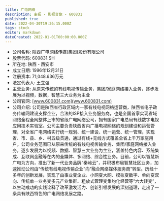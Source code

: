 ```yaml
---
title: 广电网络
description: 主板 - 影视音像 - 600831
published: true
date: 2022-04-30T19:36:15.000Z
tags: stock
editor: markdown
dateCreated: 2022-01-01T00:00:00.000Z
---
```


- 公司名称: 陕西广电网络传媒(集团)股份有限公司
- 股票代码: 600831.SH
- 所在地: 陕西 - 西安市
- 成立日期: 1996年12月31日
- 注册资本: 71,048.636万元
- 法定代表人: 王立强
- 主营业务: 从原来传统的有线电视传输业务，集团/家庭网络接入业务，逐步发展为以视频，数据，智慧三大业务为主业
- 公司官网: [www.600831.com](www.600831.com)
- 公司介绍: 公司是陕西省行政区域内一家有线电视网络运营商，陕西省电子政务传输网建设支撑企业，合法的ISP接入业务服务商，也是全国首家实现省域网络全程全网整体上市的省级广电网络公司，拥有国家广电总局有线数字电视应用技术实验室。公司主要负责陕西省内广播电视网络的规划建设和运营管理，对全省广电网络实行统一规划、统一建设、统一运营、统一管理，实现省、市、县、乡、村五级贯通，通过有线+无线方式覆盖全省上千万家庭用户。公司业务范围已从原来传统的有线电视传输业务、集团/家庭网络接入业务，逐步发展为以视频、数据、智慧三大业务为主业，涵盖特色内容、系统集成、互联网金融等在内的全媒体、多网络、综合性业务。目前，公司以智慧新广电为方向，推出了新一代业务品牌“秦岭云”，并积极布局智慧社区业务，加速推动公司由“传统有线电视传输企业”向“融合网络媒体服务商”转型。历经十多年的创新发展，实现了由事业变企业、小网变大网、模拟变数字、单向变双向、传统单一业务变多元产业集群、粗放式管理变集约化经营等“六大转变”，以生动成功的实践诠释了改革激发活力、创新引领发展的深刻道理，走出了一条具有陕西特色的广电网络发展之路。


